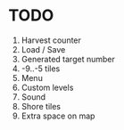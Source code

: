 ﻿TODO
====

1. Harvest counter
1. Load / Save
1. Generated target number
1. -9..-5 tiles
1. Menu
1. Custom levels
1. Sound 
1. Shore tiles
1. Extra space on map
